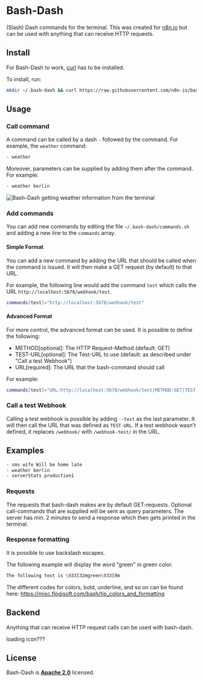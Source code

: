 # Bash-Dash

(Slash) Dash commands for the terminal. This was created for [n8n.io](https://n8n.io) but can be used with anything that can receive HTTP requests.

## Install

For Bash-Dash to work, [curl](https://curl.se/) has to be installed.

To install, run:

```bash
mkdir ~/.bash-dash && curl https://raw.githubusercontent.com/n8n-io/bash-dash/main/bash-dash.sh -o ~/.bash-dash/bash-dash.sh && chmod 711 ~/.bash-dash/bash-dash.sh && curl https://raw.githubusercontent.com/n8n-io/bash-dash/main/commands.sh -o ~/.bash-dash/commands.sh && echo "alias -- -=~/.bash-dash/bash-dash.sh" >> ~/.bashrc
```

## Usage

### Call command

A command can be called by a dash `-` followed by the command. For example, the `weather` command:

```bash
- weather
```

Moreover, parameters can be supplied by adding them after the command. For example:

```bash
- weather berlin
```

![Bash-Dash getting weather information from the terminal](https://i.imgur.com/1kzrNFl.png)
### Add commands

You can add new commands by editing the file `~/.bash-dash/commands.sh` and adding a new line to the `commands` array.

#### Simple Format

You can add a new command by adding the URL that should 
be called when the command is issued. It will then make a GET request (by default) to that URL.

For example, the following line would add the command `test` which calls the URL `http://localhost:5678/webhook/test`.
```bash
commands[test]="http://localhost:5678/webhook/test"
```

#### Advanced Format

For more control, the advanced format can be used. It is possible to define the following:

 - METHOD[optional]: The HTTP Request-Method (default: GET)
 - TEST-URL[optional]: The Test-URL to use (default: as described under "Call a test Webhook")
 - URL[required]: The URL that the bash-command should call

For example:
```bash
commands[test]="URL:http://localhost:5678/webhook/test|METHOD:GET|TEST-URL:http://localhost:5678/webhook-test/test"
```

### Call a test Webhook

Calling a test webhook is possible by adding `--test` as the last parameter. It will then call the URL that was defined as `TEST-URL`. If a test webhook wasn't defined, it replaces `/webhook/` with `/webhook-test/` in the URL.

## Examples

```bash
- sms wife Will be home late
- weather berlin
- serverStats production1 
```


### Requests

The requests that bash-dash makes are by default GET-requests. Optional call-commands
that are supplied will be sent as query parameters.
The server has min. 2 minutes to send a response which then gets printed in the terminal.

### Response formatting

It is possible to use backslash escapes.

The following example will display the word "green" in green color.

```bash
The following text is \033[32mgreen\033[0m
```

The different codes for colors, bold, underline, and so on can be found here:
https://misc.flogisoft.com/bash/tip_colors_and_formatting


## Backend

Anything that can receive HTTP request calls can be used with bash-dash. 

loading icon???


## License

Bash-Dash is [**Apache 2.0**](https://github.com/n8n-io/bash-dash/blob/main/LICENSE) licensed.
